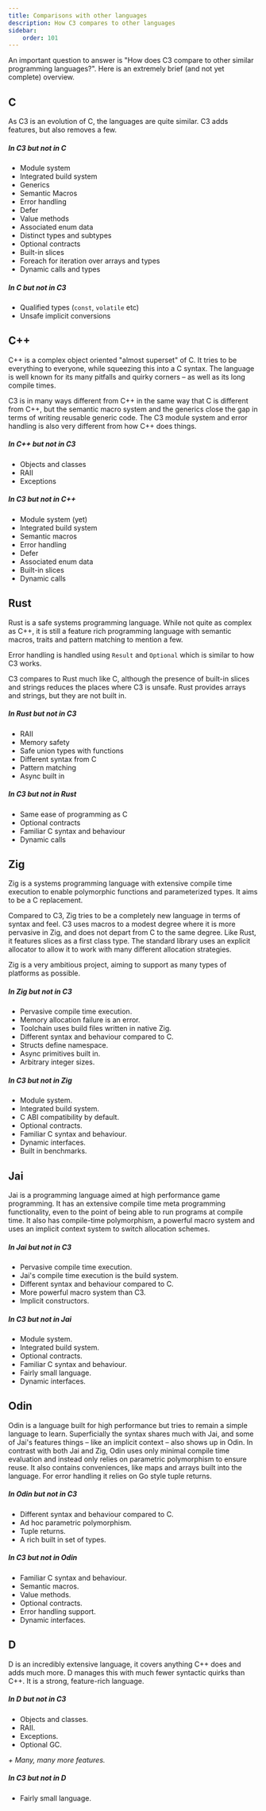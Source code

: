 ```yaml
---
title: Comparisons with other languages
description: How C3 compares to other languages
sidebar:
    order: 101
---
```

An important question to answer is "How does C3 compare to other similar programming languages?".
Here is an extremely brief (and not yet complete) overview.

## C

As C3 is an evolution of C, the languages are quite similar.
C3 adds features, but also removes a few.

##### In C3 but not in C

- Module system
- Integrated build system
- Generics
- Semantic Macros
- Error handling
- Defer
- Value methods
- Associated enum data
- Distinct types and subtypes
- Optional contracts
- Built-in slices
- Foreach for iteration over arrays and types
- Dynamic calls and types

##### In C but not in C3

- Qualified types (`const`, `volatile` etc)
- Unsafe implicit conversions

## C++

C++ is a complex object oriented "almost superset" of C. It tries to be everything to everyone,
while squeezing this into a C syntax. The language is well known for its
many pitfalls and quirky corners – as well as its long compile times.

C3 is in many ways different from C++ in the same way that C is different from C++,
but the semantic macro system and the generics close the gap in terms of writing
reusable generic code. The C3 module system and error handling is also very
different from how C++ does things.

##### In C++ but not in C3

- Objects and classes
- RAII
- Exceptions

##### In C3 but not in C++

- Module system (yet)
- Integrated build system
- Semantic macros
- Error handling
- Defer
- Associated enum data
- Built-in slices
- Dynamic calls

## Rust

Rust is a safe systems programming language. While not quite as complex as C++,
it is still a feature rich programming language with semantic macros, traits and
pattern matching to mention a few.

Error handling is handled using `Result` and `Optional` which is similar to 
how C3 works.

C3 compares to Rust much like C, although the presence of built-in slices and 
strings reduces the places where C3 is unsafe. Rust provides arrays and strings,
but they are not built in.

##### In Rust but not in C3

- RAII
- Memory safety
- Safe union types with functions
- Different syntax from C
- Pattern matching
- Async built in

##### In C3 but not in Rust

- Same ease of programming as C
- Optional contracts
- Familiar C syntax and behaviour
- Dynamic calls

## Zig

Zig is a systems programming language with extensive compile time execution to
enable polymorphic functions and parameterized types. It aims to be a C replacement.

Compared to C3, Zig tries to be a completely new language in terms of syntax and feel.
C3 uses macros to a modest degree where it is more pervasive in Zig, and
does not depart from C to the same degree. Like Rust, it features slices as a first
class type. The standard library uses an explicit allocator to allow it to work
with many different allocation strategies.

Zig is a very ambitious project, aiming to support as many types of platforms as
possible.

##### In Zig but not in C3

- Pervasive compile time execution.
- Memory allocation failure is an error.
- Toolchain uses build files written in native Zig.
- Different syntax and behaviour compared to C.
- Structs define namespace.
- Async primitives built in.
- Arbitrary integer sizes.

##### In C3 but not in Zig

- Module system.
- Integrated build system.
- C ABI compatibility by default.
- Optional contracts.
- Familiar C syntax and behaviour.
- Dynamic interfaces.
- Built in benchmarks.

## Jai

Jai is a programming language aimed at high performance game programming.
It has an extensive compile time meta programming functionality, even
to the point of being able to run programs at compile time. It also
has compile-time polymorphism, a powerful macro system and uses 
an implicit context system to switch allocation schemes.

##### In Jai but not in C3

- Pervasive compile time execution.
- Jai's compile time execution is the build system.
- Different syntax and behaviour compared to C.
- More powerful macro system than C3.
- Implicit constructors.

##### In C3 but not in Jai

- Module system.
- Integrated build system.
- Optional contracts.
- Familiar C syntax and behaviour.
- Fairly small language.
- Dynamic interfaces.

## Odin

Odin is a language built for high performance but tries to remain
a simple language to learn. Superficially the syntax shares much with
Jai, and some of Jai's features things – like an implicit context – also shows up
in Odin. In contrast with both Jai and Zig, Odin uses only minimal compile time evaluation
and instead only relies on parametric polymorphism to ensure reuse.
It also contains conveniences, like maps and arrays built into
the language. For error handling it relies on Go style tuple returns.

##### In Odin but not in C3

- Different syntax and behaviour compared to C.
- Ad hoc parametric polymorphism.
- Tuple returns.
- A rich built in set of types.

##### In C3 but not in Odin

- Familiar C syntax and behaviour.
- Semantic macros.
- Value methods.
- Optional contracts.
- Error handling support.
- Dynamic interfaces.

## D

D is an incredibly extensive language, it covers anything C++ does and adds much more.
D manages this with much fewer syntactic quirks than C++. It is a strong,
feature-rich language.

##### In D but not in C3

- Objects and classes.
- RAII.
- Exceptions.
- Optional GC.

*+ Many, many more features.* 

##### In C3 but not in D

- Fairly small language.